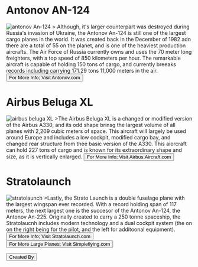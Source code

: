 <h1>Antonov AN-124</h1>
<img src="https://live.staticflickr.com/65535/51911482284_f84531e50a_b.jpg" alt="antonov An-124">
> Although, it's larger counterpart was destroyed during Russia's invasion of Ukraine, the Antonov An-124 is still one of the largest cargo planes in the world. It was created back in the December of 1982 adn there are a total of 55 on the planet, and is one of the heaviest production aircrafts. The Air Force of Russia currently owns and uses the 70 meter long freighters, with a top speed of 850 kilometers per hour. The remarkable aircraft is capable of holding 150 tons of cargo, and currently breeaks records including carrying 171.29 tons 11,000 meters in the air.
<a href="https://antonov.com/en/history/an-124-ruslan">
   <button>For More Info; Visit Antonov.com</button>
</a>
<h1>Airbus Beluga XL</h1>
<img src="https://live.staticflickr.com/65535/47968377973_bf404bd56a_b.jpg" alt="airbus beluga XL">
>The Airbus Beluga XL is a changed or modified version of the Airbus A330, and its odd shape brinsg the largest volume of all planes with 2,209 cubic meters of space. This aircraft will largely be used around Europe and includes a low cockpit, modified cargo bay, and changed rear structure from thee basic version of the A330. This aiorcraft can hold 227 tons of cargo and is known for its extraordinary  shape and size, as it is vertically enlarged. 
<a href="https://aircraft.airbus.com/en/aircraft/freighters/belugaxl">
   <button>For More Info; Visit Airbus.Aircraft.com </button>
</a>
<h1>Stratolaunch</h1>
<img src="https://live.staticflickr.com/4752/39233090174_445a804bfd_b.jpg" alt="stratolaunch">
>Lastly, the Strato Launch is a double fuselage plane with the largest wingspan ever recorded. With a record holding span of 117 meters, the next largest one is the succesor of the Antonov An-124, the Antonov An-225. Originally created to carry a 250 tonne spaceship, the Stratolaucnh includes modern technology and a dual cockpit system (the on on the right being for the pilot, and the left for additoonal equipment). 
<a href="https://www.stratolaunch.com/">
   <button>For More Info; Visit Stratolaunch.com</button>
</a>




<a href="https://simpleflying.com/largest-planes-ever-made/">
   <button>For More Large Planes; Visit Simpleflying.com</button>
</a>



<button type="button" onclick="alert('This Website is Created By Sanjiv Shashi')">Created By</button>
